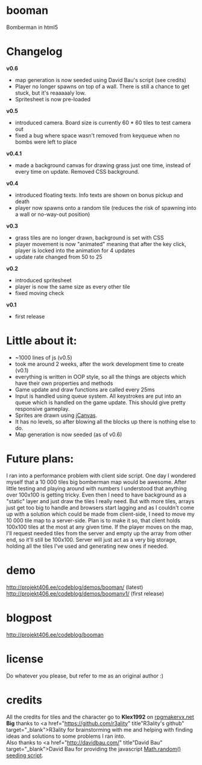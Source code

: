 booman
======

Bomberman in html5

Changelog
==
<strong>v0.6</strong>
- map generation is now seeded using David Bau's script (see credits)
- Player no longer spawns on top of a wall. There is still a chance to get stuck, but it's reaaaaaly low.
- Spritesheet is now pre-loaded

<strong>v0.5</strong>
- introduced camera. Board size is currently 60 * 60 tiles to test camera out
- fixed a bug where space wasn't removed from keyqueue when no bombs were left to place

<strong>v0.4.1</strong>
- made a background canvas for drawing grass just one time, instead of every time on update. Removed CSS background.

<strong>v0.4</strong>
- introduced floating texts. Info texts are shown on bonus pickup and death
- player now spawns onto a random tile (reduces the risk of spawning into a wall or no-way-out position)

<strong>v0.3</strong>
- grass tiles are no longer drawn, background is set with CSS
- player movement is now "animated" meaning that after the key click, player is locked into the animation for 4 updates
- update rate changed from 50 to 25

<strong>v0.2</strong>
- introduced spritesheet
- player is now the same size as every other tile
- fixed moving check

<strong>v0.1</strong>
- first release

Little about it:
==
- ~1000 lines of js (v0.5)
- took me around 2 weeks, after the work development time to create (v0.1)
- everything is written in OOP style, so all the things are objects which have their own properties and methods
- Game update and draw functions are called every 25ms
- Input is handled using queue system. All keystrokes are put into an queue which is handled on the game update. This should give pretty responsive gameplay.
- Sprites are drawn using <a href="http://calebevans.me/projects/jcanvas/index.php" title="jCanvas">jCanvas</a>.
- It has no levels, so after blowing all the blocks up there is nothing else to do.
- Map generation is now seeded (as of v0.6)

Future plans:
==
I ran into a performance problem with client side script. One day I wondered myself that a 10 000 tiles big bomberman map would be awesome. After little testing and playing around with numbers I understood that anything over 100x100 is getting tricky. Even then I need to have background as a "static" layer and just draw the tiles I really need. But with more tiles, arrays just get too big to handle and browsers start lagging and as I couldn't come up with a solution which could be made from client-side, I need to move my 10 000 tile map to a server-side. Plan is to make it so, that client holds 100x100 tiles at the most at any given time. If the player moves on the map, I'll request needed tiles from the server and empty up the array from other end, so it'll still be 100x100. Server will just act as a very big storage, holding all the tiles I've used and generating new ones if needed.

demo
==
http://projekt406.ee/codeblog/demos/booman/ (latest)<br />
http://projekt406.ee/codeblog/demos/boomanv1/ (first release)

blogpost
==
http://projekt406.ee/codeblog/booman

license
==
Do whatever you please, but refer to me as an original author :)

credits
==
All the credits for tiles and the character go to <strong>Klex1992</strong> on <a href="http://www.rpgmakervx.net/index.php?showtopic=31465" title="rpgmakervx.net" target="_blank">rpgmakervx.net</a><br />
<strong>Big</strong> thanks to <a href="https://github.com/r3ality" title"R3ality's github" target="_blank">R3ality</a> for brainstorming with me and helping with finding ideas and solutions to some problems I ran into.<br />
Also thanks to <a href="http://davidbau.com/" title"David Bau" target="_blank">David Bau</a> for providing the javascript <a href="http://davidbau.com/archives/2010/01/30/random_seeds_coded_hints_and_quintillions.html#more" target="_blank">Math.random() seeding script</a>.
